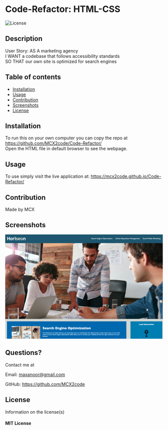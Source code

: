 # Code-Refactor: HTML-CSS

  ![License](https://img.shields.io/badge/license-mit-informational.svg)
  

  ## Description
  User Story:
  AS A marketing agency
  <br>
  I WANT a codebase that follows accessibility standards <br>
  SO THAT our own site is optimized for search engines <br>
  
  
  ## Table of contents

  * [Installation](#installation)
  * [Usage](#usage)
  * [Contribution](#contribution)
  * [Screenshots](#screenshots)
  * [License](#license)

  ## Installation

  To run this on your own computer you can copy the repo at https://github.com/MCX2code/Code-Refactor/ <br>
  Open the HTML file in default browser to see the webpage.

  ## Usage 

  To use simply visit the live application at: https://mcx2code.github.io/Code-Refactor/

  ## Contribution

  Made by MCX

  ## Screenshots

  ![Project Screenshot](https://raw.githubusercontent.com/MCX2code/Code-Refactor/main/Code%20Reactor.png)  
  

  ## Questions?

  Contact me at 

  Email: maxanoor@gmail.com

  GitHub: https://github.com/MCX2code

  ## License

  Information on the license(s)

  
  #### MIT License


  
